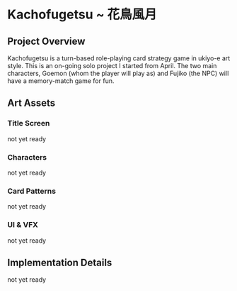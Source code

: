 # Kachofugetsu ~ 花鳥風月
## Project Overview
Kachofugetsu is a turn-based role-playing card strategy game in ukiyo-e art style. This is an on-going solo project I started from April. The two main characters, Goemon (whom the player will play as) and Fujiko (the NPC) will have a memory-match game for fun. 
##  Art Assets
### Title Screen
not yet ready
### Characters
not yet ready
### Card Patterns
not yet ready
### UI & VFX
not yet ready
## Implementation Details
not yet ready
